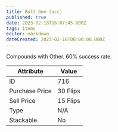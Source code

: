 ```yaml
---
title: Bolt Gem (acc)
published: true
date: 2023-02-18T16:07:45.000Z
tags: items
editor: markdown
dateCreated: 2023-02-16T00:00:00.000Z
---
```


Compounds with Other. 60% success rate.

|Attribute|Value|
|-|-|
|ID|716|
|Purchase Price|30 Flips|
|Sell Price|15 Flips|
|Type|N/A|
|Stackable|No|

